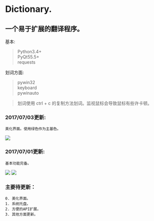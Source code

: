 # Dictionary.

## 一个易于扩展的翻译程序。

基本:
> Python3.4+ <br />
> PyQt55.5+ <br />
> requests <br />

划词方面:
> pywin32 <br />
> keyboard <br />
> pywinauto <br />

> 划词使用 ctrl + c 的复制方法划词。监视鼠标会导致鼠标有些许卡顿。

### 2017/07/03更新: <br />
    美化界面。使用绿色作为主基色。

<img src="https://github.com/HuberTRoy/Dictionary/blob/master/showPics/3.jpg">

### 2017/07/01更新: <br />
    基本功能完备。

<img src="https://github.com/HuberTRoy/Dictionary/blob/master/showPics/1.jpg">

<img src="https://github.com/HuberTRoy/Dictionary/blob/master/showPics/2.jpg">


### 主要待更新： <br />
    0. 美化界面。 
    1. 系统托盘。 
    2. 方便的API扩展。
    3. 其他方面更新。 